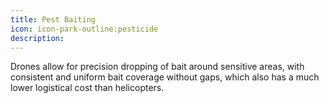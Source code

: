 ```yaml
---
title: Pest Baiting
icon: icon-park-outline:pesticide
description:
---
```


Drones allow for precision dropping of bait around sensitive areas, with consistent and uniform bait coverage without gaps, which also has a much lower logistical cost than helicopters.
